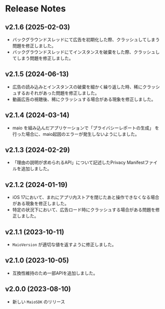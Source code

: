 # Release Notes

## v2.1.6 (2025-02-03)

- バックグラウンドスレッドにて広告を初期化した際、クラッシュしてしまう問題を修正しました。
- バックグラウンドスレッドにてインスタンスを破棄をした際、クラッシュしてしまう問題を修正しました。

## v2.1.5 (2024-06-13)

- 広告の読み込みとインスタンスの破棄を細かく繰り返した時、稀にクラッシュするおそれがあった問題を修正しました。
- 動画広告の視聴後、稀にクラッシュする場合がある現象を修正しました。

## v2.1.4 (2024-03-14)

- maio を組み込んだアプリケーションで「プライバシーレポートの生成」 を行った場合に、maio起因のエラーが発生しないようにしました。

## v2.1.3 (2024-02-29)

- 「理由の説明が求められるAPI」について記述したPrivacy Manifestファイルを追加しました。

## v2.1.2 (2024-01-19)

- iOS 17において、まれにアプリ内ストアを閉じたあと操作できなくなる場合がある現象を修正しました。
- 特定の状況下において、広告ロード時にクラッシュする場合がある問題を修正しました。

## v2.1.1 (2023-10-11)

- `MaioVersion` が適切な値を返すように修正しました。

## v2.1.0 (2023-10-05)

- 互換性維持のため一部APIを追加しました。

## v2.0.0 (2023-08-10)

- 新しい `MaioSDK` のリリース

